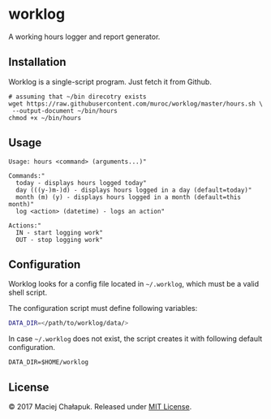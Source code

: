 # worklog

A working hours logger and report generator.

## Installation

Worklog is a single-script program. Just fetch it from Github.

```
# assuming that ~/bin direcotry exists
wget https://raw.githubusercontent.com/muroc/worklog/master/hours.sh \
 --output-document ~/bin/hours
chmod +x ~/bin/hours
```

## Usage

```
Usage: hours <command> (arguments...)"

Commands:"
  today - displays hours logged today"
  day (((y-)m-)d) - displays hours logged in a day (default=today)"
  month (m) (y) - displays hours logged in a month (default=this month)"
  log <action> (datetime) - logs an action"

Actions:"
  IN - start logging work"
  OUT - stop logging work"
```

## Configuration

Worklog looks for a config file located in `~/.worklog`, which must be a valid shell script.

The configuration script must define following variables:

```sh
DATA_DIR=</path/to/worklog/data/>
```

In case `~/.worklog` does not exist, the script creates it with following
default configuration.

```
DATA_DIR=$HOME/worklog
```

## License

&copy; 2017 Maciej Chałapuk. Released under [MIT License](LICENSE).

